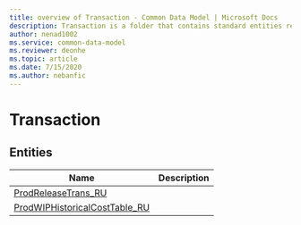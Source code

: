 ```yaml
---
title: overview of Transaction - Common Data Model | Microsoft Docs
description: Transaction is a folder that contains standard entities related to the Common Data Model.
author: nenad1002
ms.service: common-data-model
ms.reviewer: deonhe
ms.topic: article
ms.date: 7/15/2020
ms.author: nebanfic
---
```


# Transaction


## Entities

|Name|Description|
|---|---|
|[ProdReleaseTrans_RU](ProdReleaseTrans_RU.md)||
|[ProdWIPHistoricalCostTable_RU](ProdWIPHistoricalCostTable_RU.md)||
